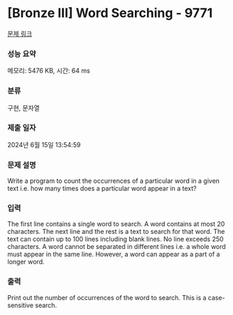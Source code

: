 # [Bronze III] Word Searching - 9771 

[문제 링크](https://www.acmicpc.net/problem/9771) 

### 성능 요약

메모리: 5476 KB, 시간: 64 ms

### 분류

구현, 문자열

### 제출 일자

2024년 6월 15일 13:54:59

### 문제 설명

<p>Write a program to count the occurrences of a particular word in a given text i.e. how many times does a particular word appear in a text?</p>

### 입력 

 <p>The first line contains a single word to search. A word contains at most 20 characters. The next line and the rest is a text to search for that word. The text can contain up to 100 lines including blank lines. No line exceeds 250 characters. A word cannot be separated in different lines i.e. a whole word must appear in the same line. However, a word can appear as a part of a longer word.</p>

### 출력 

 <p>Print out the number of occurrences of the word to search. This is a case-sensitive search.</p>

